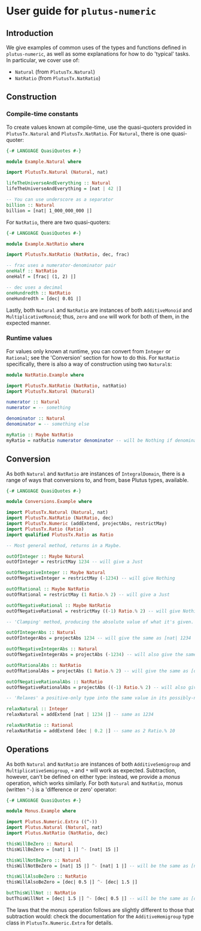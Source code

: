 # User guide for `plutus-numeric`

## Introduction

We give examples of common uses of the types and functions defined in `plutus-numeric`, as well as some explanations for how to do 'typical' tasks. In particular, we cover use of:

* `Natural` (from `PlutusTx.Natural`)
* `NatRatio` (from `PlutusTx.NatRatio`)

## Construction

### Compile-time constants

To create values known at compile-time, use the quasi-quoters provided in `PlutusTx.Natural` and `PlutusTx.NatRatio`. For `Natural`, there is one quasi-quoter:

```haskell
{-# LANGUAGE QuasiQuotes #-}

module Example.Natural where

import PlutusTx.Natural (Natural, nat)

lifeTheUniverseAndEverything :: Natural
lifeTheUniverseAndEverything = [nat | 42 |]

-- You can use underscore as a separator
billion :: Natural
billion = [nat| 1_000_000_000 |]
```

For `NatRatio`, there are two quasi-quoters:

```haskell
{-# LANGUAGE QuasiQuotes #-}

module Example.NatRatio where

import PlutusTx.NatRatio (NatRatio, dec, frac)

-- frac uses a numerator-denominator pair
oneHalf :: NatRatio
oneHalf = [frac| (1, 2) |]

-- dec uses a decimal
oneHundredth :: NatRatio
oneHundredth = [dec| 0.01 |]
```

Lastly, both ``Natural`` and ``NatRatio`` are instances of both ``AdditiveMonoid`` and ``MultiplicativeMonoid``; thus, `zero` and `one` will work for both of them, in the expected manner.

### Runtime values

For values only known at runtime, you can convert from `Integer` or `Rational`; see the 'Conversion' section for how to do this. For `NatRatio` specifically, there is also a way of construction using two `Natural`s:

```haskell
module NatRatio.Example where

import PlutusTx.NatRatio (NatRatio, natRatio)
import PlutusTx.Natural (Natural)

numerator :: Natural
numerator = -- something

denominator :: Natural
denominator = -- something else

myRatio :: Maybe NatRatio
myRatio = natRatio numerator denominator -- will be Nothing if denominator is zero
```

## Conversion

As both `Natural` and `NatRatio` are instances of `IntegralDomain`, there is a range of ways that conversions to, and from, base Plutus types, available. 

```haskell
{-# LANGUAGE QuasiQuotes #-}

module Conversions.Example where

import PlutusTx.Natural (Natural, nat)
import PlutusTx.NatRatio (NatRatio, dec)
import PlutusTx.Numeric (addExtend, projectAbs, restrictMay)
import PlutusTx.Ratio (Ratio)
import qualified PlutusTx.Ratio as Ratio

-- Most general method, returns in a Maybe.

outOfInteger :: Maybe Natural
outOfInteger = restrictMay 1234 -- will give a Just

outOfNegativeInteger :: Maybe Natural
outOfNegativeInteger = restrictMay (-1234) -- will give Nothing

outOfRational :: Maybe NatRatio
outOfRational = restrictMay (1 Ratio.% 2) -- will give a Just

outOfNegativeRational :: Maybe NatRatio
outOfNegativeRational = restrictMay ((-1) Ratio.% 2) -- will give Nothing

-- 'Clamping' method, producing the absolute value of what it's given.

outOfIntegerAbs :: Natural
outOfIntegerAbs = projectAbs 1234 -- will give the same as [nat| 1234 |]

outOfNegativeIntegerAbs :: Natural
outOfNegativeIntegerAbs = projectAbs (-1234) -- will also give the same as [nat| 1234 |]

outOfRationalAbs :: NatRatio
outOfRationalAbs = projectAbs (1 Ratio.% 2) -- will give the same as [dec| 0.5 |]

outOfNegativeRationalAbs :: NatRatio
outOfNegativeRationalAbs = projectAbs ((-1) Ratio.% 2) -- will also give the same as [dec| 0.5 |]

-- 'Relaxes' a positive-only type into the same value in its possibly-negative counterpart

relaxNatural :: Integer
relaxNatural = addExtend [nat | 1234 |] -- same as 1234

relaxNatRatio :: Rational
relaxNatRatio = addExtend [dec | 0.2 |] -- same as 2 Ratio.% 10

```

## Operations

As both `Natural` and `NatRatio` are instances of both `AdditiveSemigroup` and `MultiplicativeSemigroup`, `+` and `*` will work as expected. Subtraction, however, can't be defined on either type: instead, we provide a _monus_ operation, which works similarly. For both `Natural` and `NatRatio`, monus (written `^-`) is a 'difference or zero' operator:

```haskell
{-# LANGUAGE QuasiQuotes #-}

module Monus.Example where

import Plutus.Numeric.Extra ((^-))
import Plutus.Natural (Natural, nat)
import Plutus.NatRatio (NatRatio, dec)

thisWillBeZero :: Natural
thisWillBeZero = [nat| 1 |] ^- [nat| 15 |]

thisWillNotBeZero :: Natural
thisWillNotBeZero = [nat| 15 |] ^- [nat| 1 |] -- will be the same as [nat| 14 |]

thisWillAlsoBeZero :: NatRatio
thisWillAlsoBeZero = [dec| 0.5 |] ^- [dec| 1.5 |]

butThisWillNot :: NatRatio
butThisWillNot = [dec| 1.5 |] ^- [dec| 0.5 |] -- will be the same as [dec| 0.5 |]
```

The laws that the monus operation follows are slightly different to those that subtraction would: check the documentation for the `AdditiveHemigroup` type class in `PlutusTx.Numeric.Extra` for details.
